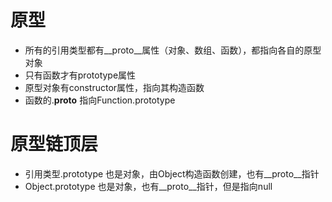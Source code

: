 # 原型
- 所有的引用类型都有__proto__属性（对象、数组、函数），都指向各自的原型对象
- 只有函数才有prototype属性
- 原型对象有constructor属性，指向其构造函数
- 函数的.__proto__ 指向Function.prototype

# 原型链顶层
- 引用类型.prototype 也是对象，由Object构造函数创建，也有__proto__指针
- Object.prototype 也是对象，也有__proto__指针，但是指向null
